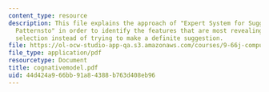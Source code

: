 ```yaml
---
content_type: resource
description: This file explains the approach of "Expert System for Suggesting Design
  Patternsto" in order to identify the features that are most revealing about pattern
  selection instead of trying to make a definite suggestion.
file: https://ol-ocw-studio-app-qa.s3.amazonaws.com/courses/9-66j-computational-cognitive-science-fall-2004/44d424a966bb91a84388b763d408eb96_cognativemodel.pdf
file_type: application/pdf
resourcetype: Document
title: cognativemodel.pdf
uid: 44d424a9-66bb-91a8-4388-b763d408eb96
---
```


